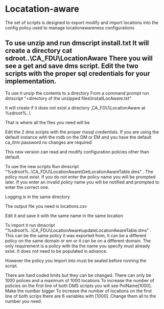 # Locatation-aware
The set of scripts is designed to export modify and import locations into the config policy used to manage locationawareness configurations

To use unzip and run dmscript install.txt
It will create a directory cat sdroot\..\CA_FDU\LocationAware  There you will see a get and save dms script.  Edit the two scripts with the proper sql credentials for your implementation.
-----------------------------------------------------------------------------



To use it unzip the contents to a directory 
From a command prompt run dmscript "<directory of the unzipped files\InstallLocAware.txt"

It will create if it does not exist a directory ,CA_FDU\LocationAware at %sdroot%\..\

That is where all the files you need will be

Edit the 2 dms scripts with the proper mssql credentials.  If you are using the default instance with the mdb on the DM or EM and you have the default ca_itrm password no changes are required

This new version can read and modify configuration policies other than default.

To use the new scripts 
Run dmscript "%sdroot%\..\CA_FDU\LocationAware\GetLocationAwareTable.dms" <optional policy name>.  The policy must exist.  If you do not enter the policy name you will be prompted later.  If you enter an invalid policy name you will be notified and prompted to enter the correct one.

Logging is in the same directory

The output file you need is locations.csv

Edit it and save it with the same name in the same location

To import it run dmscript "%sdroot%\..\CA_FDU\LocationAware\updateLocationAwareTable.dms" <optional policy name>.  This can be the same policy it was exported from, it can be a different policy on the same domain or em or it can be on a different domain.  The only requirement is a policy with tha the name you specify must already exist.  It does not need to be populated in advance.

However the policy you import into must be sealed before running the script.

There are hard coded limits but they can be changed.  There can only be 1000 polices and a maximum of 1000 locations
To increase the number of policies on the first line of both DMS scripts you will see PolName[1000].  Make the number bigger
To increase the number of locations on the first line of both scrips there are 6 variables with [1000].  Change them all to the number you need.
